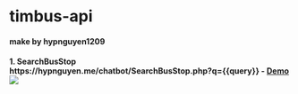 # timbus-api
<h4>make by hypnguyen1209<h4>
  1. SearchBusStop<br>
https://hypnguyen.me/chatbot/SearchBusStop.php?q={{query}} 
  - <a href="https://hypnguyen.me/chatbot/SearchBusStop.php?q=bach+khoa">Demo</a>
<img src="https://i.imgur.com/BxfHfOA.jpg">
 
